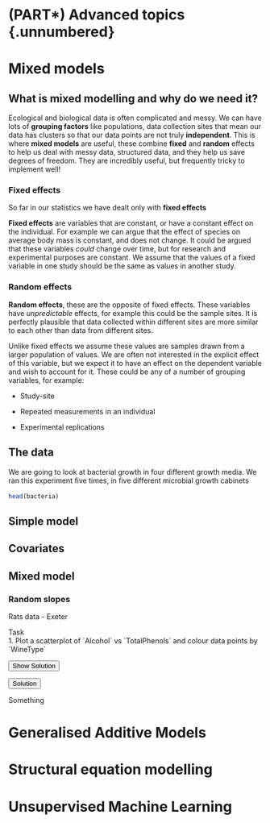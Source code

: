 # (PART\*) Advanced topics {.unnumbered}

# Mixed models




## What is mixed modelling and why do we need it?

Ecological and biological data is often complicated and messy. We can have lots of **grouping factors** like populations, data collection sites that mean our data has clusters so that our data points are not truly **independent**. This is where **mixed models** are useful, these combine **fixed** and **random** effects to help us deal with messy data, structured data, and they help us save degrees of freedom. They are incredibly useful, but frequently tricky to implement well! 

### Fixed effects

So far in our statistics we have dealt only with **fixed effects**

**Fixed effects** are variables that are constant, or have a constant effect on the individual. For example we can argue that the effect of species on average body mass is constant, and does not change. It could be argued that these variables *could* change over time, but for research and experimental purposes are constant. We assume that the values of a fixed variable in one study should be the same as values in another study.

### Random effects

**Random effects**, these are the opposite of fixed effects. These variables have *unpredictable* effects, for example this could be the sample sites. It is perfectly plausible that data collected within different sites are more similar to each other than data from different sites. 

Unlike fixed effects we assume these values are samples drawn from a larger population of values. We are often not interested in the explicit effect of this variable, but we expect it to have an effect on the dependent variable and wish to account for it. These could be any of a number of grouping variables, for example:

* Study-site

* Repeated measurements in an individual

* Experimental replications

## The data

We are going to look at bacterial growth in four different growth media. We ran this experiment five times, in five different microbial growth cabinets


```r
head(bacteria)
```

## Simple model

## Covariates

## Mixed model

### Random slopes

Rats data - Exeter



<div class="panel panel-default"><div class="panel-heading"> Task </div><div class="panel-body"> 
1. Plot a scatterplot of `Alcohol` vs `TotalPhenols` and colour data points by `WineType` </div></div>

<button id="displayTextunnamed-chunk-4" onclick="javascript:toggle('unnamed-chunk-4');">Show Solution</button>

<div id="toggleTextunnamed-chunk-4" style="display: none"><div class="panel panel-default"><div class="panel-heading panel-heading1"> Solution </div><div class="panel-body"><div class="tab"><button class="tablinksunnamed-chunk-4 active" onclick="javascript:openCode(event, 'option1unnamed-chunk-4', 'unnamed-chunk-4');">Base R</button><button class="tablinksunnamed-chunk-4" onclick="javascript:openCode(event, 'option2unnamed-chunk-4', 'unnamed-chunk-4');"><tt>tidyverse</tt></button></div><div id="option1unnamed-chunk-4" class="tabcontentunnamed-chunk-4">

```r
plot(iris)
```

<img src="advanced-1-mixed-models_files/figure-html/unnamed-chunk-6-1.png" width="100%" style="display: block; margin: auto;" />
</div><div id="option2unnamed-chunk-4" class="tabcontentunnamed-chunk-4">

```r
plot(cars)
```

<img src="advanced-1-mixed-models_files/figure-html/unnamed-chunk-7-1.png" width="100%" style="display: block; margin: auto;" />
</div><script> javascript:hide('option2unnamed-chunk-4') </script></div></div></div>





<div class='webex-solution'><button>Solution</button>


Something


</div>




# Generalised Additive Models

# Structural equation modelling

# Unsupervised Machine Learning


